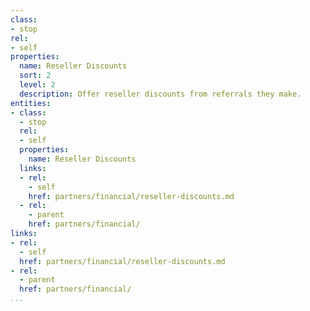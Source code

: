 ```yaml
---
class:
- stop
rel:
- self
properties:
  name: Reseller Discounts
  sort: 2
  level: 2
  description: Offer reseller discounts from referrals they make.
entities:
- class:
  - stop
  rel:
  - self
  properties:
    name: Reseller Discounts
  links:
  - rel:
    - self
    href: partners/financial/reseller-discounts.md
  - rel:
    - parent
    href: partners/financial/
links:
- rel:
  - self
  href: partners/financial/reseller-discounts.md
- rel:
  - parent
  href: partners/financial/
...
```

